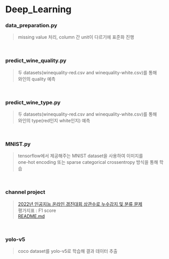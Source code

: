# Deep_Learning

### data_preparation.py
> missing value 처리, column 간 unit이 다르기에 표준화 진행  

<br/>

### predict_wine_quality.py
> 두 datasets(winequality-red.csv and winequality-white.csv)를 통해  
> 와인의 quality 예측  

<br/>

### predict_wine_type.py
> 두 datasets(winequality-red.csv and winequality-white.csv)를 통해  
> 와인의 type(red인지 white인지) 예측

<br/>

### MNIST.py
> tensorflow에서 제공해주는 MNIST dataset을 사용하여 이미지를  
> one-hot encoding 또는 sparse categorical crossentropy 방식을 통해 학습

<br/>

### channel project
> [2022년 인공지능 온라인 경진대회 상관수로 누수감지 및 분류 문제](https://aichallenge.or.kr/competition/detail/1/task/9/taskInfo)  
> 평가지표 : F1 score  
> [README.md](https://github.com/chaeheejo/Deep_Learning/blob/main/channel_project/README.md)

<br/>

### yolo-v5
> coco dataset를 yolo-v5로 학습해 결과 데이터 추출 
